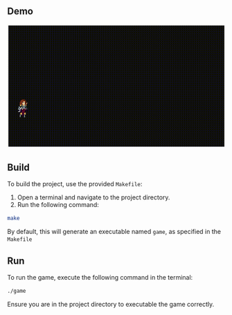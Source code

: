 ## Demo
![Demo](assets/demo.gif)

## Build
To build the project, use the provided `Makefile`:
1. Open a terminal and navigate to the project directory.
2. Run the following command:
```sh
make
```
By default, this will generate an executable named `game`, as specified in the 
`Makefile`

## Run
To run the game, execute the following command in the terminal:
```sh
./game
```
Ensure you are in the project directory to executable the game correctly.
